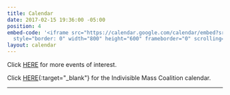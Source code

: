 ```yaml
---
title: Calendar
date: 2017-02-15 19:36:00 -05:00
position: 4
embed-code: '<iframe src="https://calendar.google.com/calendar/embed?src=indivisible.acton.ma%40gmail.com&ctz=America%2FNew_York"
  style="border: 0" width="800" height="600" frameborder="0" scrolling="no"></iframe>'
layout: calendar
---
```


Click [HERE](http://www.indivisibleacton.org/events.html) for more events of interest.

Click [HERE](https://indivisible-ma.org/calendar/){:target="_blank"} for the Indivisible Mass Coalition calendar. 

---
